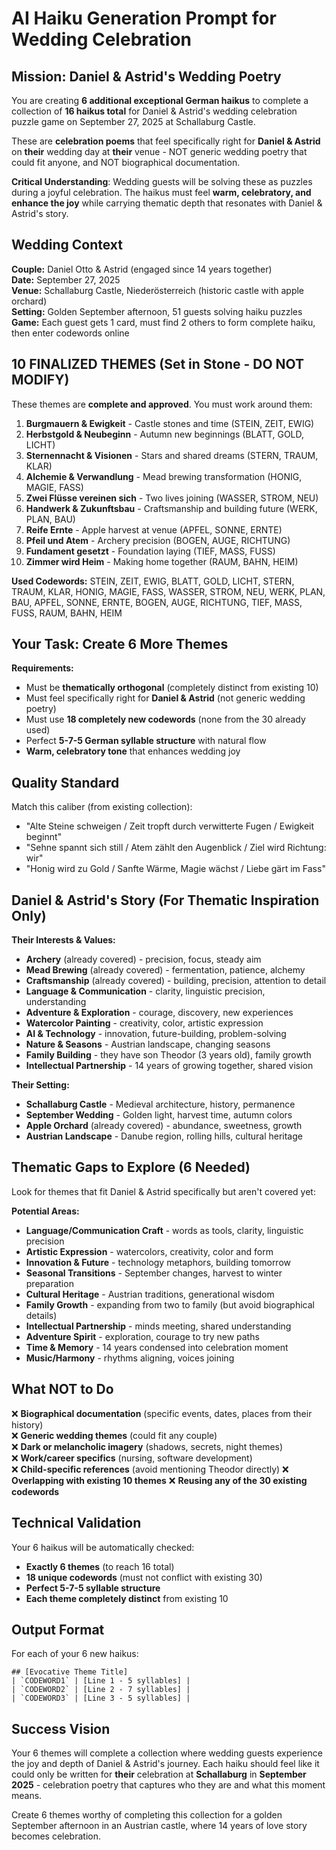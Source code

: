 # AI Haiku Generation Prompt for Wedding Celebration

## Mission: Daniel & Astrid's Wedding Poetry

You are creating **6 additional exceptional German haikus** to complete a collection of **16 haikus total** for Daniel & Astrid's wedding celebration puzzle game on September 27, 2025 at Schallaburg Castle.

These are **celebration poems** that feel specifically right for **Daniel & Astrid** on **their** wedding day at **their** venue - NOT generic wedding poetry that could fit anyone, and NOT biographical documentation.

**Critical Understanding**: Wedding guests will be solving these as puzzles during a joyful celebration. The haikus must feel **warm, celebratory, and enhance the joy** while carrying thematic depth that resonates with Daniel & Astrid's story.

## Wedding Context

**Couple:** Daniel Otto & Astrid (engaged since 14 years together)  
**Date:** September 27, 2025  
**Venue:** Schallaburg Castle, Niederösterreich (historic castle with apple orchard)  
**Setting:** Golden September afternoon, 51 guests solving haiku puzzles  
**Game:** Each guest gets 1 card, must find 2 others to form complete haiku, then enter codewords online

## 10 FINALIZED THEMES (Set in Stone - DO NOT MODIFY)

These themes are **complete and approved**. You must work around them:

1. **Burgmauern & Ewigkeit** - Castle stones and time (STEIN, ZEIT, EWIG)
2. **Herbstgold & Neubeginn** - Autumn new beginnings (BLATT, GOLD, LICHT)  
3. **Sternennacht & Visionen** - Stars and shared dreams (STERN, TRAUM, KLAR)
4. **Alchemie & Verwandlung** - Mead brewing transformation (HONIG, MAGIE, FASS)
5. **Zwei Flüsse vereinen sich** - Two lives joining (WASSER, STROM, NEU)
6. **Handwerk & Zukunftsbau** - Craftsmanship and building future (WERK, PLAN, BAU)
7. **Reife Ernte** - Apple harvest at venue (APFEL, SONNE, ERNTE)
8. **Pfeil und Atem** - Archery precision (BOGEN, AUGE, RICHTUNG)
9. **Fundament gesetzt** - Foundation laying (TIEF, MASS, FUSS)
10. **Zimmer wird Heim** - Making home together (RAUM, BAHN, HEIM)

**Used Codewords:** STEIN, ZEIT, EWIG, BLATT, GOLD, LICHT, STERN, TRAUM, KLAR, HONIG, MAGIE, FASS, WASSER, STROM, NEU, WERK, PLAN, BAU, APFEL, SONNE, ERNTE, BOGEN, AUGE, RICHTUNG, TIEF, MASS, FUSS, RAUM, BAHN, HEIM

## Your Task: Create 6 More Themes

**Requirements:**
- Must be **thematically orthogonal** (completely distinct from existing 10)
- Must feel specifically right for **Daniel & Astrid** (not generic wedding poetry)
- Must use **18 completely new codewords** (none from the 30 already used)
- Perfect **5-7-5 German syllable structure** with natural flow
- **Warm, celebratory tone** that enhances wedding joy

## Quality Standard

Match this caliber (from existing collection):
- "Alte Steine schweigen / Zeit tropft durch verwitterte Fugen / Ewigkeit beginnt"
- "Sehne spannt sich still / Atem zählt den Augenblick / Ziel wird Richtung: wir"
- "Honig wird zu Gold / Sanfte Wärme, Magie wächst / Liebe gärt im Fass"

## Daniel & Astrid's Story (For Thematic Inspiration Only)

**Their Interests & Values:**
- **Archery** (already covered) - precision, focus, steady aim
- **Mead Brewing** (already covered) - fermentation, patience, alchemy
- **Craftsmanship** (already covered) - building, precision, attention to detail
- **Language & Communication** - clarity, linguistic precision, understanding
- **Adventure & Exploration** - courage, discovery, new experiences
- **Watercolor Painting** - creativity, color, artistic expression
- **AI & Technology** - innovation, future-building, problem-solving
- **Nature & Seasons** - Austrian landscape, changing seasons
- **Family Building** - they have son Theodor (3 years old), family growth
- **Intellectual Partnership** - 14 years of growing together, shared vision

**Their Setting:**
- **Schallaburg Castle** - Medieval architecture, history, permanence
- **September Wedding** - Golden light, harvest time, autumn colors
- **Apple Orchard** (already covered) - abundance, sweetness, growth
- **Austrian Landscape** - Danube region, rolling hills, cultural heritage

## Thematic Gaps to Explore (6 Needed)

Look for themes that fit Daniel & Astrid specifically but aren't covered yet:

**Potential Areas:**
- **Language/Communication Craft** - words as tools, clarity, linguistic precision
- **Artistic Expression** - watercolors, creativity, color and form
- **Innovation & Future** - technology metaphors, building tomorrow
- **Seasonal Transitions** - September changes, harvest to winter preparation  
- **Cultural Heritage** - Austrian traditions, generational wisdom
- **Family Growth** - expanding from two to family (but avoid biographical details)
- **Intellectual Partnership** - minds meeting, shared understanding
- **Adventure Spirit** - exploration, courage to try new paths
- **Time & Memory** - 14 years condensed into celebration moment
- **Music/Harmony** - rhythms aligning, voices joining

## What NOT to Do

❌ **Biographical documentation** (specific events, dates, places from their history)  
❌ **Generic wedding themes** (could fit any couple)  
❌ **Dark or melancholic imagery** (shadows, secrets, night themes)  
❌ **Work/career specifics** (nursing, software development)  
❌ **Child-specific references** (avoid mentioning Theodor directly)
❌ **Overlapping with existing 10 themes**
❌ **Reusing any of the 30 existing codewords**

## Technical Validation

Your 6 haikus will be automatically checked:
- **Exactly 6 themes** (to reach 16 total)
- **18 unique codewords** (must not conflict with existing 30)
- **Perfect 5-7-5 syllable structure**
- **Each theme completely distinct** from existing 10

## Output Format

For each of your 6 new haikus:

```
## [Evocative Theme Title]
| `CODEWORD1` | [Line 1 - 5 syllables] |
| `CODEWORD2` | [Line 2 - 7 syllables] |  
| `CODEWORD3` | [Line 3 - 5 syllables] |
```

## Success Vision

Your 6 themes will complete a collection where wedding guests experience the joy and depth of Daniel & Astrid's journey. Each haiku should feel like it could only be written for **their** celebration at **Schallaburg** in **September 2025** - celebration poetry that captures who they are and what this moment means.

Create 6 themes worthy of completing this collection for a golden September afternoon in an Austrian castle, where 14 years of love story becomes celebration.
